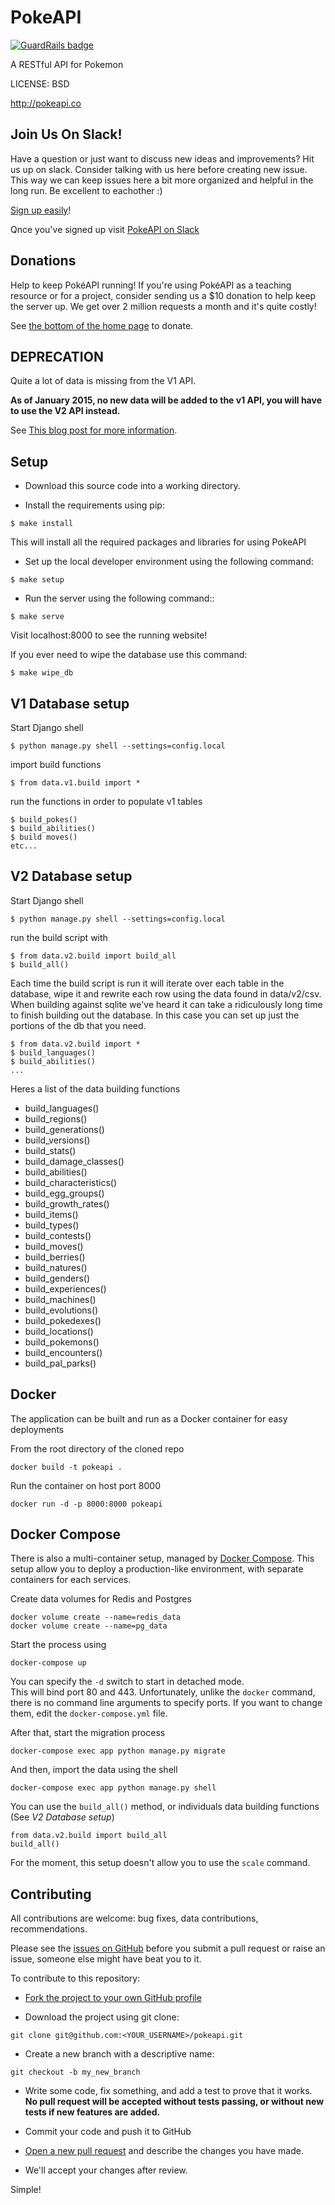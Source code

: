# PokeAPI

[![GuardRails badge](https://badges.production.guardrails.io/shtakai/pokeapi.svg)](https://www.guardrails.io)


A RESTful API for Pokemon


LICENSE: BSD

http://pokeapi.co

## Join Us On Slack!
Have a question or just want to discuss new ideas and improvements? Hit us up on slack. Consider talking with us here before creating new issue.
This way we can keep issues here a bit more organized and helpful in the long run. Be excellent to eachother :)

[Sign up easily](https://pokeapi-slack-invite.herokuapp.com/)!

Qnce you've signed up visit [PokeAPI on Slack](https://pokeapi.slack.com)

## Donations

Help to keep PokéAPI running! If you're using PokéAPI as a teaching resource or for a project, consider sending us a $10 donation to help keep the server up. We get over 2 million requests a month and it's quite costly!

See [the bottom of the home page](https://pokeapi.co) to donate.


## DEPRECATION

Quite a lot of data is missing from the V1 API.

**As of January 2015, no new data will be added to the v1 API, you will have to use the V2 API instead.**

See [This blog post for more information](http://phalt.co/if-you-have-data-they-will-consume-it).

## Setup

- Download this source code into a working directory.

- Install the requirements using pip:
```
$ make install
```
This will install all the required packages and libraries for using PokeAPI

- Set up the local developer environment using the following command:
```
$ make setup
```
- Run the server using the following command::
```
$ make serve
```
Visit localhost:8000 to see the running website!

If you ever need to wipe the database use this command:
```
$ make wipe_db
```

## V1 Database setup

Start Django shell
```
$ python manage.py shell --settings=config.local
```
import build functions
```
$ from data.v1.build import *
```
run the functions in order to populate v1 tables
```
$ build_pokes()
$ build_abilities()
$ build moves()
etc...
```


## V2 Database setup

Start Django shell
```
$ python manage.py shell --settings=config.local
```

run the build script with
```
$ from data.v2.build import build_all
$ build_all()
```
Each time the build script is run it will iterate over each table in the database, wipe it and rewrite each row using the data found in data/v2/csv.
When building against sqlite we've heard it can take a ridiculously long time to finish building out the database. In this case you can set up just the portions of the db that you need.
```
$ from data.v2.build import *
$ build_languages()
$ build_abilities()
...
```

Heres a list of the data building functions
- build_languages()
- build_regions()
- build_generations()
- build_versions()
- build_stats()
- build_damage_classes()
- build_abilities()
- build_characteristics()
- build_egg_groups()
- build_growth_rates()
- build_items()
- build_types()
- build_contests()
- build_moves()
- build_berries()
- build_natures()
- build_genders()
- build_experiences()
- build_machines()
- build_evolutions()
- build_pokedexes()
- build_locations()
- build_pokemons()
- build_encounters()
- build_pal_parks()


## Docker

The application can be built and run as a Docker container for easy deployments

From the root directory of the cloned repo
```
docker build -t pokeapi .
```

Run the container on host port 8000
```
docker run -d -p 8000:8000 pokeapi
```


## Docker Compose

There is also a multi-container setup, managed by [Docker Compose](https://docs.docker.com/compose/). This setup allow you to deploy a production-like environment, with separate containers for each services.

Create data volumes for Redis and Postgres
```
docker volume create --name=redis_data
docker volume create --name=pg_data
```

Start the process using
```
docker-compose up
```
You can specify the ```-d``` switch to start in detached mode.   
This will bind port 80 and 443. Unfortunately, unlike the ```docker``` command, there is no command line arguments to specify ports. If you want to change them, edit the ```docker-compose.yml``` file.

After that, start the migration process
```
docker-compose exec app python manage.py migrate
```

And then, import the data using the shell
```
docker-compose exec app python manage.py shell
```

You can use the ```build_all()``` method, or individuals data building functions (See _V2 Database setup_)
```
from data.v2.build import build_all
build_all()
```

For the moment, this setup doesn't allow you to use the ```scale``` command.

## Contributing

All contributions are welcome: bug fixes, data contributions, recommendations.

Please see the [issues on GitHub](https://github.com/PokeAPI/pokeapi/issues) before you submit a pull request or raise an issue, someone else might have beat you to it.

To contribute to this repository:

- [Fork the project to your own GitHub profile](https://help.github.com/articles/fork-a-repo/)

- Download the project using git clone:
```
git clone git@github.com:<YOUR_USERNAME>/pokeapi.git
```
- Create a new branch with a descriptive name:
```
git checkout -b my_new_branch
```
- Write some code, fix something, and add a test to prove that it works. **No pull request will be accepted without tests passing, or without new tests if new features are added.**

- Commit your code and push it to GitHub

- [Open a new pull request](https://help.github.com/articles/creating-a-pull-request/) and describe the changes you have made.

- We'll accept your changes after review.

Simple!
